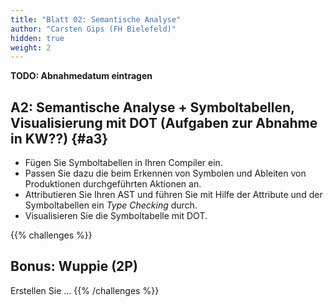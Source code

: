 ```yaml
---
title: "Blatt 02: Semantische Analyse"
author: "Carsten Gips (FH Bielefeld)"
hidden: true
weight: 2
---
```



**TODO: Abnahmedatum eintragen**

## A2: Semantische Analyse + Symboltabellen, Visualisierung mit DOT (Aufgaben zur Abnahme in KW??) {#a3}

*   Fügen Sie Symboltabellen in Ihren Compiler ein.
*   Passen Sie dazu die beim Erkennen von Symbolen und Ableiten von Produktionen durchgeführten Aktionen an.
*   Attributieren Sie Ihren AST und führen Sie mit Hilfe der Attribute und der Symboltabellen ein *Type Checking* durch.
*   Visualisieren Sie die Symboltabelle mit DOT.



{{% challenges %}}
## Bonus: Wuppie (2P)
Erstellen Sie ...
{{% /challenges %}}
